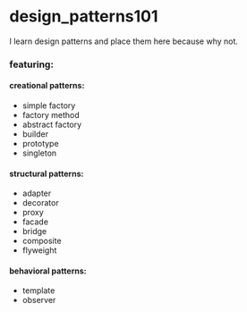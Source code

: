 # design_patterns101  
I learn design patterns and place them here because why not.  

### featuring:  
#### creational patterns:  
- simple factory  
- factory method  
- abstract factory  
- builder  
- prototype  
- singleton  
#### structural patterns:  
- adapter  
- decorator  
- proxy  
- facade  
- bridge  
- composite  
- flyweight  
#### behavioral patterns:  
- template  
- observer  